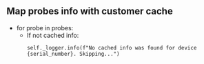 ## Map probes info with customer cache
* for probe in probes:
  * If not cached info:
    ```
    self._logger.info(f"No cached info was found for device {serial_number}. Skipping...")
    ```